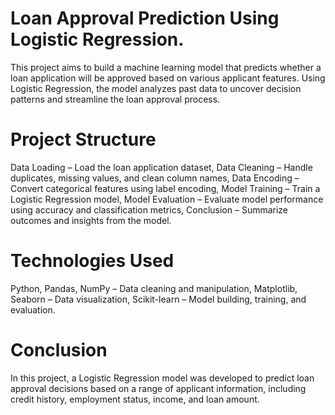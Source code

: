 # Loan Approval Prediction Using Logistic Regression.
This project aims to build a machine learning model that predicts whether a loan application will be approved based on various applicant features. Using Logistic Regression, the model analyzes past data to uncover decision patterns and streamline the loan approval process.
# Project Structure
Data Loading – Load the loan application dataset,
Data Cleaning – Handle duplicates, missing values, and clean column names,
Data Encoding – Convert categorical features using label encoding,
Model Training – Train a Logistic Regression model,
Model Evaluation – Evaluate model performance using accuracy and classification metrics,
Conclusion – Summarize outcomes and insights from the model.
# Technologies Used
Python,
Pandas, NumPy – Data cleaning and manipulation,
Matplotlib, Seaborn – Data visualization,
Scikit-learn – Model building, training, and evaluation.
# Conclusion
In this project, a Logistic Regression model was developed to predict loan approval decisions based on a range of applicant information, including credit history, employment status, income, and loan amount.
